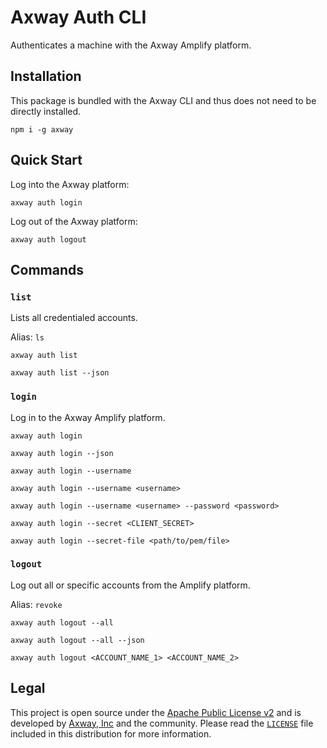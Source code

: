 # Axway Auth CLI

Authenticates a machine with the Axway Amplify platform.

## Installation

This package is bundled with the Axway CLI and thus does not need to be directly installed.

	npm i -g axway

## Quick Start

Log into the Axway platform:

	axway auth login

Log out of the Axway platform:

	axway auth logout

## Commands

### `list`

Lists all credentialed accounts.

Alias: `ls`

```
axway auth list

axway auth list --json
```

### `login`

Log in to the Axway Amplify platform.

```
axway auth login

axway auth login --json

axway auth login --username

axway auth login --username <username>

axway auth login --username <username> --password <password>

axway auth login --secret <CLIENT_SECRET>

axway auth login --secret-file <path/to/pem/file>
```

### `logout`

Log out all or specific accounts from the Amplify platform.

Alias: `revoke`

```
axway auth logout --all

axway auth logout --all --json

axway auth logout <ACCOUNT_NAME_1> <ACCOUNT_NAME_2>
```

## Legal

This project is open source under the [Apache Public License v2][1] and is developed by
[Axway, Inc](http://www.axway.com/) and the community. Please read the [`LICENSE`][1] file included
in this distribution for more information.

[1]: https://github.com/appcelerator/amplify-tooling/blob/master/packages/amplify-cli-auth/LICENSE
